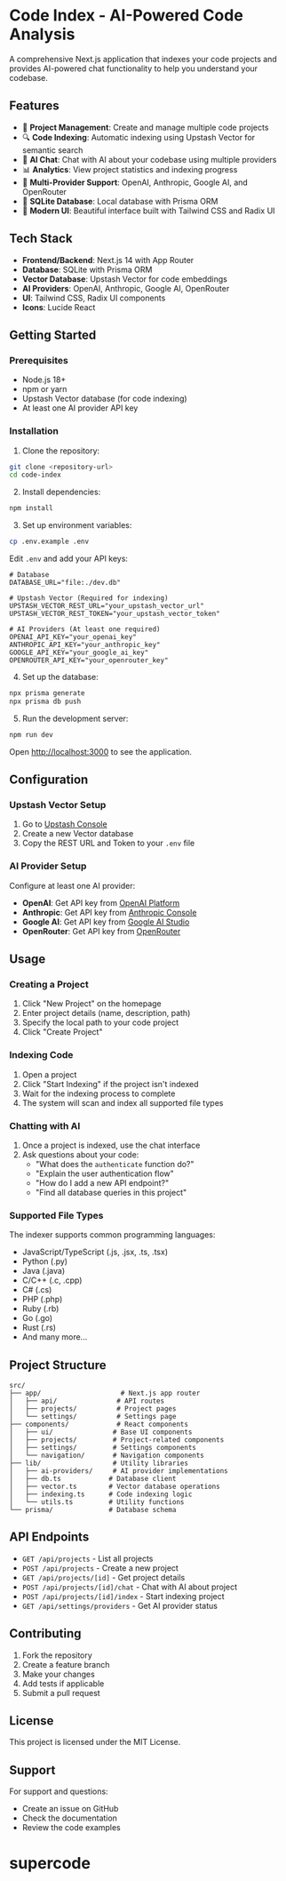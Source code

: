 # Code Index - AI-Powered Code Analysis

A comprehensive Next.js application that indexes your code projects and provides AI-powered chat functionality to help you understand your codebase.

## Features

- 🚀 **Project Management**: Create and manage multiple code projects
- 🔍 **Code Indexing**: Automatic indexing using Upstash Vector for semantic search
- 🤖 **AI Chat**: Chat with AI about your codebase using multiple providers
- 📊 **Analytics**: View project statistics and indexing progress
- 🔧 **Multi-Provider Support**: OpenAI, Anthropic, Google AI, and OpenRouter
- 💾 **SQLite Database**: Local database with Prisma ORM
- 🎨 **Modern UI**: Beautiful interface built with Tailwind CSS and Radix UI

## Tech Stack

- **Frontend/Backend**: Next.js 14 with App Router
- **Database**: SQLite with Prisma ORM
- **Vector Database**: Upstash Vector for code embeddings
- **AI Providers**: OpenAI, Anthropic, Google AI, OpenRouter
- **UI**: Tailwind CSS, Radix UI components
- **Icons**: Lucide React

## Getting Started

### Prerequisites

- Node.js 18+
- npm or yarn
- Upstash Vector database (for code indexing)
- At least one AI provider API key

### Installation

1. Clone the repository:

```bash
git clone <repository-url>
cd code-index
```

2. Install dependencies:

```bash
npm install
```

3. Set up environment variables:

```bash
cp .env.example .env
```

Edit `.env` and add your API keys:

```env
# Database
DATABASE_URL="file:./dev.db"

# Upstash Vector (Required for indexing)
UPSTASH_VECTOR_REST_URL="your_upstash_vector_url"
UPSTASH_VECTOR_REST_TOKEN="your_upstash_vector_token"

# AI Providers (At least one required)
OPENAI_API_KEY="your_openai_key"
ANTHROPIC_API_KEY="your_anthropic_key"
GOOGLE_API_KEY="your_google_ai_key"
OPENROUTER_API_KEY="your_openrouter_key"
```

4. Set up the database:

```bash
npx prisma generate
npx prisma db push
```

5. Run the development server:

```bash
npm run dev
```

Open [http://localhost:3000](http://localhost:3000) to see the application.

## Configuration

### Upstash Vector Setup

1. Go to [Upstash Console](https://console.upstash.com/)
2. Create a new Vector database
3. Copy the REST URL and Token to your `.env` file

### AI Provider Setup

Configure at least one AI provider:

- **OpenAI**: Get API key from [OpenAI Platform](https://platform.openai.com/api-keys)
- **Anthropic**: Get API key from [Anthropic Console](https://console.anthropic.com/)
- **Google AI**: Get API key from [Google AI Studio](https://makersuite.google.com/app/apikey)
- **OpenRouter**: Get API key from [OpenRouter](https://openrouter.ai/keys)

## Usage

### Creating a Project

1. Click "New Project" on the homepage
2. Enter project details (name, description, path)
3. Specify the local path to your code project
4. Click "Create Project"

### Indexing Code

1. Open a project
2. Click "Start Indexing" if the project isn't indexed
3. Wait for the indexing process to complete
4. The system will scan and index all supported file types

### Chatting with AI

1. Once a project is indexed, use the chat interface
2. Ask questions about your code:
   - "What does the `authenticate` function do?"
   - "Explain the user authentication flow"
   - "How do I add a new API endpoint?"
   - "Find all database queries in this project"

### Supported File Types

The indexer supports common programming languages:

- JavaScript/TypeScript (.js, .jsx, .ts, .tsx)
- Python (.py)
- Java (.java)
- C/C++ (.c, .cpp)
- C# (.cs)
- PHP (.php)
- Ruby (.rb)
- Go (.go)
- Rust (.rs)
- And many more...

## Project Structure

```
src/
├── app/                    # Next.js app router
│   ├── api/               # API routes
│   ├── projects/          # Project pages
│   └── settings/          # Settings page
├── components/            # React components
│   ├── ui/               # Base UI components
│   ├── projects/         # Project-related components
│   ├── settings/         # Settings components
│   └── navigation/       # Navigation components
├── lib/                  # Utility libraries
│   ├── ai-providers/     # AI provider implementations
│   ├── db.ts            # Database client
│   ├── vector.ts        # Vector database operations
│   ├── indexing.ts      # Code indexing logic
│   └── utils.ts         # Utility functions
└── prisma/              # Database schema
```

## API Endpoints

- `GET /api/projects` - List all projects
- `POST /api/projects` - Create a new project
- `GET /api/projects/[id]` - Get project details
- `POST /api/projects/[id]/chat` - Chat with AI about project
- `POST /api/projects/[id]/index` - Start indexing project
- `GET /api/settings/providers` - Get AI provider status

## Contributing

1. Fork the repository
2. Create a feature branch
3. Make your changes
4. Add tests if applicable
5. Submit a pull request

## License

This project is licensed under the MIT License.

## Support

For support and questions:

- Create an issue on GitHub
- Check the documentation
- Review the code examples
# supercode
